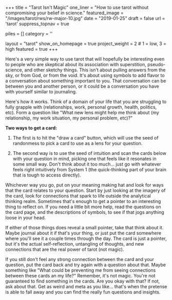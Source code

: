 +++
title = "Tarot Isn't Magic"
one_liner = "How to use tarot without compromising your belief in science."
featured_image = "/images/tarot/rws/rw-major-10.jpg"
date = "2019-01-25"
draft = false
url = 'tarot'
suppress_topnav = true

piles = []
category = ''

layout = "tarot"
show_on_homepage = true
project_weight = 2 # 1 = low, 3 = high
featured = true
+++

Here's a very simple way to use tarot that will hopefully be interesting even to people who are skeptical about its association with superstition, pseudo-science, and other sketchy things. This isn't about pulling answers from the sky, or from God, or from the void. It's about using symbols to add flavor to a conversation about something important to you. That conversation can be between you and another person, or it could be a conversation you have with yourself similar to journaling.

Here's how it works. Think of a domain of your life that you are struggling to fully grapple with (relationships, work, personal growth, health, politics, etc). Form a question like "What new lens might help me think about (my relationship, my work situation, my personal problem, etc)?"

**Two ways to get a card:**

1. The first is to hit the "draw a card" button, which will use the seed of randonmess to pick a card to use as a lens for your question. 

2. The second way is to use the seed of intuition and scan the cards below with your question in mind, picking one that feels like it resonates in some small way. Don't think about it too much... just go with whatever feels right intuitively from System 1 (the quick-thinking part of your brain that is tough to access directly).

Whichever way you go, put on your meaning making hat and look for ways that the card relates to your question. Start by just looking at the imagery of the card, look for connections that spark to life outside the analytical thinking realm. Sometimes that's enough to get a pointer to an interesting thing to reflect on. If you need a little bit more help, read the questions on the card page, and the descriptions of symbols, to see if that jogs anything loose in your head. 

If either of those things does reveal a small pointer, take that think about it. Maybe journal about it if that's your thing, or just put the card somewhere where you'll see it a couple times through the day. The card is just a pointer, but it's the actual self-reflection, untangling of thoughts, and new connections that are the real power of tarot (not magic). 

If you still don't feel any strong connection between the card and your question, put the card back and try again with a question about that. Maybe something like "What could be preventing me from seeing connections between these cards an my life?" Remember, it's not magic. You're not guaranteed to find something in the cards. Are you okay with that? If not, ask about that. Get as weird and meta as you like... that's when the pretense is able to fall away and you can find the really fun questions and insights.